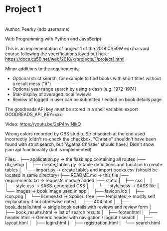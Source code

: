# Project 1
#
Author: Peerky (edx username)

Web Programming with Python and JavaScript

This is an implementation of project 1 of the 2018 CS50W edx/harvard course
following the specifications layed out here:
https://docs.cs50.net/web/2018/x/projects/1/project1.html

Minor additions to the requirements:
- Optional strict search, for example to find books with short titles without a result mess ("it")
- Optional year range search by using a dash (e.g. 1972-1974)
- Star-display of averaged local reviews
- Review of logged in user can be submitted / edited on book details page

The goodreads API key must be stored in a shell variable:
export GOODREADS_API_KEY=xxx

Video:
https://youtu.be/2sP4hvINlkQ

Wrong colors recorded by OBS studio. 
Strict search at the end used incorrectly (didn't re-check the checkbox,
"Christie" shouldn't have been found with strict search, but "Agatha Christie" 
should have.)
Didn't show json api functionality (but is implemented)

Files:
.
├── application.py -> the flask app containing all routes
├── db_setup
│   ├── create_tables.py -> table definitions and function to create tables
│   └── import.py -> create tables and import books.csv (should be located in same directory)
├── README.md -> this file
├── requirements.txt -> requests module added
├── static
│   ├── css
│   │   ├── style.css -> SASS-generated CSS
│   │   └── style.scss -> SASS file
│   └── images -> book image used in app
│       ├── favicon.ico
│       ├── icon.png
│       └── license.txt -> Spoiler: free
├── templates -> mostly self explanatory if not otherwise noted
│   ├── 404.html
│   ├── book_details.html -> single book details with reviews and review form
│   ├── book_results.html -> list of search results
│   ├── footer.html
│   ├── header.html -> Generic header with navigation / logout / search
│   ├── layout.html
│   ├── login.html
│   ├── registration.html
│   └── search.html



